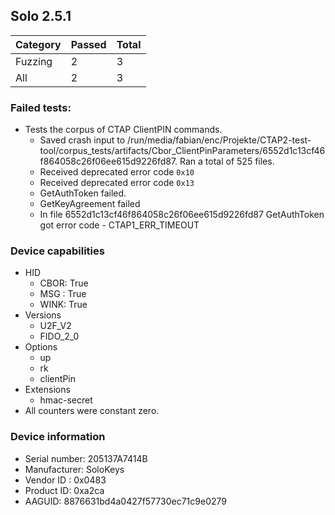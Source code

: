 ## Solo 2.5.1

| Category   |   Passed |   Total |
|------------|----------|---------|
| Fuzzing    |        2 |       3 |
| All        |        2 |       3 |

### Failed tests:

* Tests the corpus of CTAP ClientPIN commands.
  * Saved crash input to /run/media/fabian/enc/Projekte/CTAP2-test-tool/corpus_tests/artifacts/Cbor_ClientPinParameters/6552d1c13cf46f864058c26f06ee615d9226fd87. Ran a total of 525 files.
  * Received deprecated error code `0x10`
  * Received deprecated error code `0x13`
  * GetAuthToken failed.
  * GetKeyAgreement failed
  * In file 6552d1c13cf46f864058c26f06ee615d9226fd87 GetAuthToken got error code - CTAP1_ERR_TIMEOUT

### Device capabilities

* HID
  * CBOR: True
  * MSG : True
  * WINK: True
* Versions
  * U2F_V2
  * FIDO_2_0
* Options
  * up
  * rk
  * clientPin
* Extensions
  * hmac-secret
* All counters were constant zero.

### Device information

* Serial number: 205137A7414B
* Manufacturer: SoloKeys
* Vendor ID : 0x0483
* Product ID: 0xa2ca
* AAGUID: 8876631bd4a0427f57730ec71c9e0279
